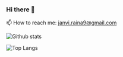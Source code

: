### Hi there 👋

📫 How to reach me:  janvi.raina9@gmail.com


![Github stats](https://github-readme-stats.vercel.app/api?username=JanviRaina&show_icons=true&cache_seconds=86400) 

![Top Langs](https://github-readme-stats.vercel.app/api/top-langs/?username=janviraina)
